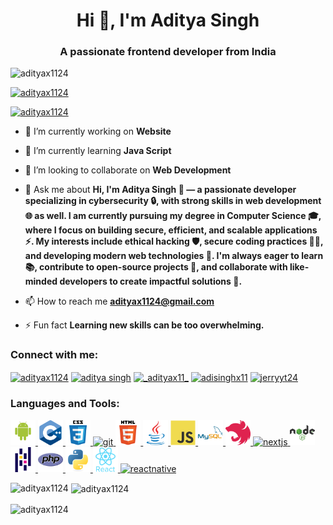 <h1 align="center">Hi 👋, I'm Aditya Singh</h1>
<h3 align="center">A passionate frontend developer from India</h3>

<p align="left"> <img src="https://komarev.com/ghpvc/?username=adityax1124&label=Profile%20views&color=0e75b6&style=flat" alt="adityax1124" /> </p>

<p align="left"> <a href="https://github.com/ryo-ma/github-profile-trophy"><img src="https://github-profile-trophy.vercel.app/?username=adityax1124" alt="adityax1124" /></a> </p>

<p align="left"> <a href="https://twitter.com/adityax1124" target="blank"><img src="https://img.shields.io/twitter/follow/adityax1124?logo=twitter&style=for-the-badge" alt="adityax1124" /></a> </p>

- 🔭 I’m currently working on **Website**

- 🌱 I’m currently learning **Java Script**

- 👯 I’m looking to collaborate on **Web Development**

- 💬 Ask me about **Hi, I'm Aditya Singh 👋 — a passionate developer specializing in cybersecurity 🔒, with strong skills in web development 🌐 as well. I am currently pursuing my degree in Computer Science 🎓, where I focus on building secure, efficient, and scalable applications ⚡. My interests include ethical hacking 🛡️, secure coding practices 🧑‍💻, and developing modern web technologies 🚀. I'm always eager to learn 📚, contribute to open-source projects 🤝, and collaborate with like-minded developers to create impactful solutions 🌟.**

- 📫 How to reach me **adityax1124@gmail.com**

- ⚡ Fun fact **Learning new skills can be too overwhelming.**

<h3 align="left">Connect with me:</h3>
<p align="left">
<a href="https://twitter.com/adityax1124" target="blank"><img align="center" src="https://raw.githubusercontent.com/rahuldkjain/github-profile-readme-generator/master/src/images/icons/Social/twitter.svg" alt="adityax1124" height="30" width="40" /></a>
<a href="https://linkedin.com/in/aditya singh" target="blank"><img align="center" src="https://raw.githubusercontent.com/rahuldkjain/github-profile-readme-generator/master/src/images/icons/Social/linked-in-alt.svg" alt="aditya singh" height="30" width="40" /></a>
<a href="https://www.instagram.com/ezzcoding/" target="blank"><img align="center" src="https://raw.githubusercontent.com/rahuldkjain/github-profile-readme-generator/master/src/images/icons/Social/instagram.svg" alt="_adityax11_" height="30" width="40" /></a>
<a href="https://www.codechef.com/users/adisinghx11" target="blank"><img align="center" src="https://cdn.jsdelivr.net/npm/simple-icons@3.1.0/icons/codechef.svg" alt="adisinghx11" height="30" width="40" /></a>
<a href="https://discord.gg/jerryyt24" target="blank"><img align="center" src="https://raw.githubusercontent.com/rahuldkjain/github-profile-readme-generator/master/src/images/icons/Social/discord.svg" alt="jerryyt24" height="30" width="40" /></a>
</p>

<h3 align="left">Languages and Tools:</h3>
<p align="left"> <a href="https://developer.android.com" target="_blank" rel="noreferrer"> <img src="https://raw.githubusercontent.com/devicons/devicon/master/icons/android/android-original-wordmark.svg" alt="android" width="40" height="40"/> </a> <a href="https://www.w3schools.com/cpp/" target="_blank" rel="noreferrer"> <img src="https://raw.githubusercontent.com/devicons/devicon/master/icons/cplusplus/cplusplus-original.svg" alt="cplusplus" width="40" height="40"/> </a> <a href="https://www.w3schools.com/css/" target="_blank" rel="noreferrer"> <img src="https://raw.githubusercontent.com/devicons/devicon/master/icons/css3/css3-original-wordmark.svg" alt="css3" width="40" height="40"/> </a> <a href="https://git-scm.com/" target="_blank" rel="noreferrer"> <img src="https://www.vectorlogo.zone/logos/git-scm/git-scm-icon.svg" alt="git" width="40" height="40"/> </a> <a href="https://www.w3.org/html/" target="_blank" rel="noreferrer"> <img src="https://raw.githubusercontent.com/devicons/devicon/master/icons/html5/html5-original-wordmark.svg" alt="html5" width="40" height="40"/> </a> <a href="https://www.java.com" target="_blank" rel="noreferrer"> <img src="https://raw.githubusercontent.com/devicons/devicon/master/icons/java/java-original.svg" alt="java" width="40" height="40"/> </a> <a href="https://developer.mozilla.org/en-US/docs/Web/JavaScript" target="_blank" rel="noreferrer"> <img src="https://raw.githubusercontent.com/devicons/devicon/master/icons/javascript/javascript-original.svg" alt="javascript" width="40" height="40"/> </a> <a href="https://www.mysql.com/" target="_blank" rel="noreferrer"> <img src="https://raw.githubusercontent.com/devicons/devicon/master/icons/mysql/mysql-original-wordmark.svg" alt="mysql" width="40" height="40"/> </a> <a href="https://nestjs.com/" target="_blank" rel="noreferrer"> <img src="https://raw.githubusercontent.com/devicons/devicon/master/icons/nestjs/nestjs-plain.svg" alt="nestjs" width="40" height="40"/> </a> <a href="https://nextjs.org/" target="_blank" rel="noreferrer"> <img src="https://cdn.worldvectorlogo.com/logos/nextjs-2.svg" alt="nextjs" width="40" height="40"/> </a> <a href="https://nodejs.org" target="_blank" rel="noreferrer"> <img src="https://raw.githubusercontent.com/devicons/devicon/master/icons/nodejs/nodejs-original-wordmark.svg" alt="nodejs" width="40" height="40"/> </a> <a href="https://pandas.pydata.org/" target="_blank" rel="noreferrer"> <img src="https://raw.githubusercontent.com/devicons/devicon/2ae2a900d2f041da66e950e4d48052658d850630/icons/pandas/pandas-original.svg" alt="pandas" width="40" height="40"/> </a> <a href="https://www.php.net" target="_blank" rel="noreferrer"> <img src="https://raw.githubusercontent.com/devicons/devicon/master/icons/php/php-original.svg" alt="php" width="40" height="40"/> </a> <a href="https://www.python.org" target="_blank" rel="noreferrer"> <img src="https://raw.githubusercontent.com/devicons/devicon/master/icons/python/python-original.svg" alt="python" width="40" height="40"/> </a> <a href="https://reactjs.org/" target="_blank" rel="noreferrer"> <img src="https://raw.githubusercontent.com/devicons/devicon/master/icons/react/react-original-wordmark.svg" alt="react" width="40" height="40"/> </a> <a href="https://reactnative.dev/" target="_blank" rel="noreferrer"> <img src="https://reactnative.dev/img/header_logo.svg" alt="reactnative" width="40" height="40"/> </a> </p>

<p><img align="left" src="https://github-readme-stats.vercel.app/api/top-langs?username=adityax1124&show_icons=true&locale=en&layout=compact" alt="adityax1124" /></p>

<p>&nbsp;<img align="center" src="https://github-readme-stats.vercel.app/api?username=adityax1124&show_icons=true&locale=en" alt="adityax1124" /></p>

<p><img align="center" src="https://github-readme-streak-stats.herokuapp.com/?user=adityax1124&" alt="adityax1124" /></p>
